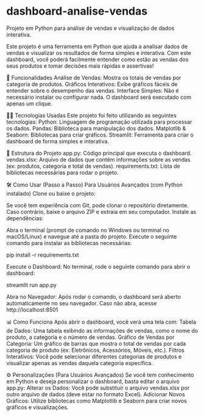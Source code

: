 # dashboard-analise-vendas
Projeto em Python para análise de vendas e visualização de dados interativa.


Este projeto é uma ferramenta em Python que ajuda a analisar dados de vendas e visualizar os resultados de forma simples e interativa. Com este dashboard, você poderá facilmente entender como estão as vendas dos seus produtos e tomar decisões mais rápidas e assertivas!

🚀 Funcionalidades
Análise de Vendas: Mostra os totais de vendas por categoria de produtos.
Gráficos Interativos: Exibe gráficos fáceis de entender sobre o desempenho das vendas.
Interface Simples: Não é necessário instalar ou configurar nada. O dashboard será executado com apenas um clique.

🧑‍💻 Tecnologias Usadas
Este projeto foi feito utilizando as seguintes tecnologias:
Python: Linguagem de programação utilizada para processar os dados.
Pandas: Biblioteca para manipulação dos dados.
Matplotlib & Seaborn: Bibliotecas para criar gráficos.
Streamlit: Ferramenta para criar o dashboard de forma simples e interativa.

📂 Estrutura do Projeto
app.py: Código principal que executa o dashboard.
vendas.xlsx: Arquivo de dados que contém informações sobre as vendas (ex: produtos, categoria e total de vendas).
requirements.txt: Lista de bibliotecas necessárias para rodar o projeto.

🛠 Como Usar (Passo a Passo)
Para Usuários Avançados (com Python instalado)
Clone ou baixe o projeto:

Se você tem experiência com Git, pode clonar o repositório diretamente.
Caso contrário, baixe o arquivo ZIP e extraia em seu computador.
Instale as dependências:

Abra o terminal (prompt de comando no Windows ou terminal no macOS/Linux) e navegue até a pasta do projeto.
Execute o seguinte comando para instalar as bibliotecas necessárias:

pip install -r requirements.txt

Execute o Dashboard:
No terminal, rode o seguinte comando para abrir o dashboard:

streamlit run app.py

Abra no Navegador:
Após rodar o comando, o dashboard será aberto automaticamente no seu navegador. Caso não abra, acesse http://localhost:8501


📊 Como Funciona
Após abrir o dashboard, você verá uma tela com:
Tabela de Dados: Uma tabela exibindo as informações de vendas, como o nome do produto, a categoria e o número de vendas.
Gráfico de Vendas por Categoria: Um gráfico de barras que mostra o total de vendas por cada categoria de produto (ex: Eletrônicos, Acessórios, Móveis, etc.).
Filtros Interativos: Você pode selecionar diferentes categorias de produtos e visualizar apenas as vendas daquela categoria específica.

⚙️ Personalizações (Para Usuários Avançados)
Se você tem conhecimento em Python e deseja personalizar o dashboard, basta editar o arquivo app.py:
Alterar os Dados: Você pode substituir o arquivo vendas.xlsx por outro arquivo de dados (deve estar no formato Excel).
Adicionar Novos Gráficos: Utilize bibliotecas como Matplotlib e Seaborn para criar novos gráficos e visualizações.


